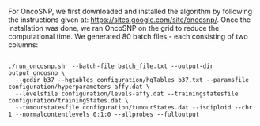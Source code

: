 For OncoSNP, we first downloaded and installed the algorithm by following the instructions given at: https://sites.google.com/site/oncosnp/.
Once the installation was done, we ran OncoSNP on the grid to reduce the computational time. 
We generated 80 batch files - each consisting of two columns: 
```shell

./run_oncosnp.sh  --batch-file batch_file.txt --output-dir output_oncosnp \
  --gcdir b37 --hgtables configuration/hgTables_b37.txt --paramsfile configuration/hyperparameters-affy.dat \
  --levelsfile configuration/levels-affy.dat --trainingstatesfile configuration/trainingStates.dat \
  --tumourstatesfile configuration/tumourStates.dat --isdiploid --chr 1 --normalcontentlevels 0:1:0 --allprobes --fulloutput

